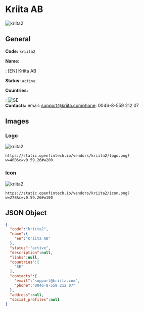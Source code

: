 
# Kriita AB 
![kriita2](https://static.openfintech.io/vendors/kriita2/logo.png?w=400&c=v0.59.26#w200)  

## General 
 
**Code:** `kriita2` 
 
**Name:** 
 
:	[EN] Kriita AB 
 
**Status:** `active` 
 
 
**Countries:** 
 
:	![SE](https://cdnjs.cloudflare.com/ajax/libs/flag-icon-css/3.3.0/flags/4x3/se.svg#w24)  
**Contacts:** 
email: support@kriita.comphone: 0046-8-559 212 07
## Images 

### Logo 
 
![kriita2](https://static.openfintech.io/vendors/kriita2/logo.png?w=400&c=v0.59.26#w200)  

```
https://static.openfintech.io/vendors/kriita2/logo.png?w=400&c=v0.59.26#w200
```  

### Icon 
 
![kriita2](https://static.openfintech.io/vendors/kriita2/icon.png?w=278&c=v0.59.26#w100)  

```
https://static.openfintech.io/vendors/kriita2/icon.png?w=278&c=v0.59.26#w100
```  

## JSON Object 

```json
{
  "code":"kriita2",
  "name":{
    "en":"Kriita AB"
  },
  "status":"active",
  "description":null,
  "links":null,
  "countries":[
    "SE"
  ],
  "contacts":{
    "email":"support@kriita.com",
    "phone":"0046-8-559 212 07"
  },
  "address":null,
  "social_profiles":null
}
```  
